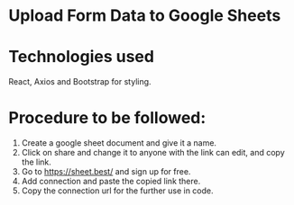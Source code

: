 # Upload Form Data to Google Sheets

# Technologies used
React, Axios and Bootstrap for styling.

# Procedure to be followed:
  1. Create a google sheet document and give it a name.
  2. Click on share and change it to anyone with the link can edit, and copy the link.
  3. Go to https://sheet.best/ and sign up for free.
  4. Add connection and paste the copied link there.
  5. Copy the connection url for the further use in code.





